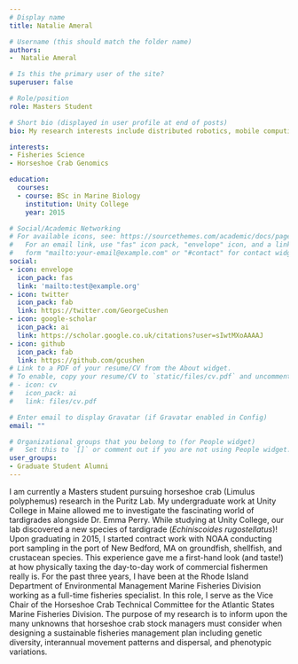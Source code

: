 ```yaml
---
# Display name
title: Natalie Ameral

# Username (this should match the folder name)
authors:
-  Natalie Ameral

# Is this the primary user of the site?
superuser: false

# Role/position
role: Masters Student

# Short bio (displayed in user profile at end of posts)
bio: My research interests include distributed robotics, mobile computing and programmable matter.

interests:
- Fisheries Science
- Horseshoe Crab Genomics

education:
  courses:
  - course: BSc in Marine Biology
    institution: Unity College
    year: 2015

# Social/Academic Networking
# For available icons, see: https://sourcethemes.com/academic/docs/page-builder/#icons
#   For an email link, use "fas" icon pack, "envelope" icon, and a link in the
#   form "mailto:your-email@example.com" or "#contact" for contact widget.
social:
- icon: envelope
  icon_pack: fas
  link: 'mailto:test@example.org'
- icon: twitter
  icon_pack: fab
  link: https://twitter.com/GeorgeCushen
- icon: google-scholar
  icon_pack: ai
  link: https://scholar.google.co.uk/citations?user=sIwtMXoAAAAJ
- icon: github
  icon_pack: fab
  link: https://github.com/gcushen
# Link to a PDF of your resume/CV from the About widget.
# To enable, copy your resume/CV to `static/files/cv.pdf` and uncomment the lines below.
# - icon: cv
#   icon_pack: ai
#   link: files/cv.pdf

# Enter email to display Gravatar (if Gravatar enabled in Config)
email: ""

# Organizational groups that you belong to (for People widget)
#   Set this to `[]` or comment out if you are not using People widget.
user_groups:
- Graduate Student Alumni
---
```


I am currently a Masters student pursuing horseshoe crab (Limulus polyphemus) research in the Puritz Lab. My undergraduate work at Unity College in Maine allowed me to investigate the fascinating world of tardigrades alongside Dr. Emma Perry. While studying at Unity College, our lab discovered a new species of tardigrade (*Echiniscoides rugostellatus*)! Upon graduating in 2015, I started contract work with NOAA conducting port sampling in the port of New Bedford, MA on groundfish, shellfish, and crustacean species. This experience gave me a first-hand look (and taste!) at how physically taxing the day-to-day work of commercial fishermen really is. For the past three years, I have been at the Rhode Island Department of Environmental Management Marine Fisheries Division working as a full-time fisheries specialist. In this role, I serve as the Vice Chair of the Horseshoe Crab Technical Committee for the Atlantic States Marine Fisheries Division. The purpose of my research is to inform upon the many unknowns that horseshoe crab stock managers must consider when designing a sustainable fisheries management plan including genetic diversity, interannual movement patterns and dispersal, and phenotypic variations.